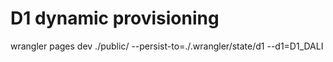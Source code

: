 # D1 dynamic provisioning

wrangler pages dev ./public/ --persist-to=./.wrangler/state/d1  --d1=D1_DALI
